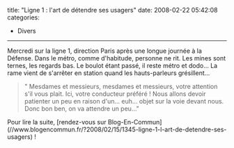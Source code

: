 title: "Ligne 1 : l'art de détendre ses usagers"
date: 2008-02-22 05:42:08
categories:
  - Divers
---

Mercredi sur la ligne 1, direction Paris après une longue journée à la Défense. Dans le métro, comme d'habitude, personne ne rit. Les mines sont ternes, les regards bas. Le boulot étant passé, il reste métro et dodo&#8230; La rame vient de s'arrêter en station quand les hauts-parleurs grésillent&#8230;

> " Mesdames et messieurs, mesdames et messieurs, votre attention s'il vous plait. Ici, votre conducteur préféré&nbsp;! Nous allons devoir patienter un peu en raison d'un&#8230; euh&#8230; objet sur la voie devant nous. Donc bon ben, on va attendre un peu&#8230;"</p>

<p>Pour lire la suite, [rendez-vous sur Blog-En-Commun](//www.blogencommun.fr/?2008/02/15/1345-ligne-1-l-art-de-detendre-ses-usagers)&nbsp;!